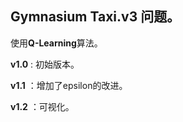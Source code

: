## Gymnasium Taxi.v3 问题。


使用**Q-Learning**算法。


**v1.0** : 初始版本。

**v1.1** ：增加了epsilon的改进。

**v1.2** ：可视化。
